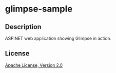 glimpse-sample
==============

Description
-
ASP.NET web application showing Glimpse in action.

License
-
[Apache License, Version 2.0](http://www.apache.org/licenses/LICENSE-2.0.html)
